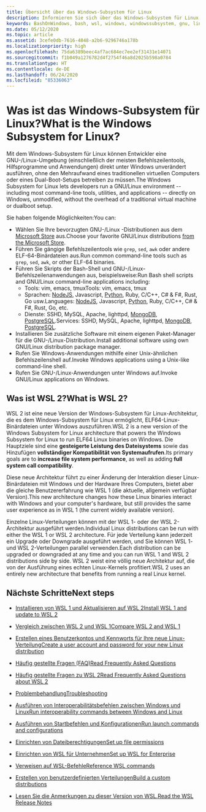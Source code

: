 ```yaml
---
title: Übersicht über das Windows-Subsystem für Linux
description: Informieren Sie sich über das Windows-Subsystem für Linux, die verschiedenen Versionen und die Art und Weise, wie Sie sie verwenden können.
keywords: BashOnWindows, bash, wsl, windows, windowssubsystem, gnu, linux
ms.date: 05/12/2020
ms.topic: article
ms.assetid: 3cefe0db-7616-4848-a2b6-9296746a178b
ms.localizationpriority: high
ms.openlocfilehash: 75da6389beec4af7ac684ec7ee2ef31431e14071
ms.sourcegitcommit: f1b049a1276782d4f2754f46a8d2025b598a0784
ms.translationtype: HT
ms.contentlocale: de-DE
ms.lasthandoff: 06/24/2020
ms.locfileid: "85336063"
---
```

# <a name="what-is-the-windows-subsystem-for-linux"></a><span data-ttu-id="dba08-104">Was ist das Windows-Subsystem für Linux?</span><span class="sxs-lookup"><span data-stu-id="dba08-104">What is the Windows Subsystem for Linux?</span></span>

<span data-ttu-id="dba08-105">Mit dem Windows-Subsystem für Linux können Entwickler eine GNU-/Linux-Umgebung (einschließlich der meisten Befehlszeilentools, Hilfsprogramme und Anwendungen) direkt unter Windows unverändert ausführen, ohne den Mehraufwand eines traditionellen virtuellen Computers oder eines Dual-Boot-Setups betreiben zu müssen.</span><span class="sxs-lookup"><span data-stu-id="dba08-105">The Windows Subsystem for Linux lets developers run a GNU/Linux environment -- including most command-line tools, utilities, and applications -- directly on Windows, unmodified, without the overhead of a traditional virtual machine or dualboot setup.</span></span>

<span data-ttu-id="dba08-106">Sie haben folgende Möglichkeiten:</span><span class="sxs-lookup"><span data-stu-id="dba08-106">You can:</span></span>

* <span data-ttu-id="dba08-107">Wählen Sie Ihre bevorzugten GNU-/Linux -Distributionen aus dem [Microsoft Store](https://aka.ms/wslstore) aus.</span><span class="sxs-lookup"><span data-stu-id="dba08-107">Choose your favorite GNU/Linux distributions [from the Microsoft Store](https://aka.ms/wslstore).</span></span>
* <span data-ttu-id="dba08-108">Führen Sie gängige Befehlszeilentools wie `grep`, `sed`, `awk` oder andere ELF-64-Binärdateien aus.</span><span class="sxs-lookup"><span data-stu-id="dba08-108">Run common command-line tools such as `grep`, `sed`, `awk`, or other ELF-64 binaries.</span></span>
* <span data-ttu-id="dba08-109">Führen Sie Skripts der Bash-Shell und GNU-/Linux-Befehlszeilenanwendungen aus, beispielsweise:</span><span class="sxs-lookup"><span data-stu-id="dba08-109">Run Bash shell scripts and GNU/Linux command-line applications including:</span></span>  
    * <span data-ttu-id="dba08-110">Tools: vim, emacs, tmux</span><span class="sxs-lookup"><span data-stu-id="dba08-110">Tools: vim, emacs, tmux</span></span>
    * <span data-ttu-id="dba08-111">Sprachen: [NodeJS](https://docs.microsoft.com/windows/nodejs/setup-on-wsl2), Javascript, [Python](https://docs.microsoft.com/windows/python/web-frameworks), Ruby, C/C++, C# & F#, Rust, Go usw.</span><span class="sxs-lookup"><span data-stu-id="dba08-111">Languages: [NodeJS](https://docs.microsoft.com/windows/nodejs/setup-on-wsl2), Javascript, [Python](https://docs.microsoft.com/windows/python/web-frameworks), Ruby, C/C++, C# & F#, Rust, Go, etc.</span></span>
    * <span data-ttu-id="dba08-112">Dienste: SSHD, MySQL, Apache, lighttpd, [MongoDB](https://docs.microsoft.com/windows/nodejs/databases), [PostgreSQL](https://docs.microsoft.com/windows/python/databases).</span><span class="sxs-lookup"><span data-stu-id="dba08-112">Services: SSHD, MySQL, Apache, lighttpd, [MongoDB](https://docs.microsoft.com/windows/nodejs/databases), [PostgreSQL](https://docs.microsoft.com/windows/python/databases).</span></span>
* <span data-ttu-id="dba08-113">Installieren Sie zusätzliche Software mit einem eigenen Paket-Manager für die GNU-/Linux-Distribution.</span><span class="sxs-lookup"><span data-stu-id="dba08-113">Install additional software using own GNU/Linux distribution package manager.</span></span>
* <span data-ttu-id="dba08-114">Rufen Sie Windows-Anwendungen mithilfe einer Unix-ähnlichen Befehlszeilenshell auf.</span><span class="sxs-lookup"><span data-stu-id="dba08-114">Invoke Windows applications using a Unix-like command-line shell.</span></span>
* <span data-ttu-id="dba08-115">Rufen Sie GNU-/Linux-Anwendungen unter Windows auf.</span><span class="sxs-lookup"><span data-stu-id="dba08-115">Invoke GNU/Linux applications on Windows.</span></span>

## <a name="what-is-wsl-2"></a><span data-ttu-id="dba08-116">Was ist WSL 2?</span><span class="sxs-lookup"><span data-stu-id="dba08-116">What is WSL 2?</span></span>

<span data-ttu-id="dba08-117">WSL 2 ist eine neue Version der Windows-Subsystem für Linux-Architektur, die es dem Windows-Subsystem für Linux ermöglicht, ELF64-Linux-Binärdateien unter Windows auszuführen.</span><span class="sxs-lookup"><span data-stu-id="dba08-117">WSL 2 is a new version of the Windows Subsystem for Linux architecture that powers the Windows Subsystem for Linux to run ELF64 Linux binaries on Windows.</span></span> <span data-ttu-id="dba08-118">Die Hauptziele sind eine **gesteigerte Leistung des Dateisystems** sowie das Hinzufügen **vollständiger Kompatibilität von Systemaufrufen**.</span><span class="sxs-lookup"><span data-stu-id="dba08-118">Its primary goals are to **increase file system performance**, as well as adding **full system call compatibility**.</span></span>

<span data-ttu-id="dba08-119">Diese neue Architektur führt zu einer Änderung der Interaktion dieser Linux-Binärdateien mit Windows und der Hardware Ihres Computers, bietet aber die gleiche Benutzererfahrung wie WSL 1 (die aktuelle, allgemein verfügbar Version).</span><span class="sxs-lookup"><span data-stu-id="dba08-119">This new architecture changes how these Linux binaries interact with Windows and your computer's hardware, but still provides the same user experience as in WSL 1 (the current widely available version).</span></span>

<span data-ttu-id="dba08-120">Einzelne Linux-Verteilungen können mit der WSL 1- oder der WSL 2-Architektur ausgeführt werden.</span><span class="sxs-lookup"><span data-stu-id="dba08-120">Individual Linux distributions can be run with either the WSL 1 or WSL 2 architecture.</span></span> <span data-ttu-id="dba08-121">Für jede Verteilung kann jederzeit ein Upgrade oder Downgrade ausgeführt werden, und Sie können WSL 1- und WSL 2-Verteilungen parallel verwenden.</span><span class="sxs-lookup"><span data-stu-id="dba08-121">Each distribution can be upgraded or downgraded at any time and you can run WSL 1 and WSL 2 distributions side by side.</span></span> <span data-ttu-id="dba08-122">WSL 2 weist eine völlig neue Architektur auf, die von der Ausführung eines echten Linux-Kernels profitiert.</span><span class="sxs-lookup"><span data-stu-id="dba08-122">WSL 2 uses an entirely new architecture that benefits from running a real Linux kernel.</span></span>

## <a name="next-steps"></a><span data-ttu-id="dba08-123">Nächste Schritte</span><span class="sxs-lookup"><span data-stu-id="dba08-123">Next steps</span></span>

* [<span data-ttu-id="dba08-124">Installieren von WSL 1 und Aktualisieren auf WSL 2</span><span class="sxs-lookup"><span data-stu-id="dba08-124">Install WSL 1 and update to WSL 2</span></span>](./install-win10.md)

* [<span data-ttu-id="dba08-125">Vergleich zwischen WSL 2 und WSL 1</span><span class="sxs-lookup"><span data-stu-id="dba08-125">Compare WSL 2 and WSL 1</span></span>](./compare-versions.md)

* [<span data-ttu-id="dba08-126">Erstellen eines Benutzerkontos und Kennworts für Ihre neue Linux-Verteilung</span><span class="sxs-lookup"><span data-stu-id="dba08-126">Create a user account and password for your new Linux distribution</span></span>](./user-support.md)

* [<span data-ttu-id="dba08-127">Häufig gestellte Fragen (FAQ)</span><span class="sxs-lookup"><span data-stu-id="dba08-127">Read Frequently Asked Questions</span></span>](./faq.md)

* [<span data-ttu-id="dba08-128">Häufig gestellte Fragen zu WSL 2</span><span class="sxs-lookup"><span data-stu-id="dba08-128">Read Frequently Asked Questions about WSL 2</span></span>](./wsl2-faq.md)

* [<span data-ttu-id="dba08-129">Problembehandlung</span><span class="sxs-lookup"><span data-stu-id="dba08-129">Troubleshooting</span></span>](./troubleshooting.md)

* [<span data-ttu-id="dba08-130">Ausführen von Interoperabilitätsbefehlen zwischen Windows und Linux</span><span class="sxs-lookup"><span data-stu-id="dba08-130">Run interoperability commands between Windows and Linux</span></span>](./interop.md)

* [<span data-ttu-id="dba08-131">Ausführen von Startbefehlen und Konfigurationen</span><span class="sxs-lookup"><span data-stu-id="dba08-131">Run launch commands and configurations</span></span>](./wsl-config.md)

* [<span data-ttu-id="dba08-132">Einrichten von Dateiberechtigungen</span><span class="sxs-lookup"><span data-stu-id="dba08-132">Set up file permissions</span></span>](./file-permissions.md)

* [<span data-ttu-id="dba08-133">Einrichten von WSL für Unternehmen</span><span class="sxs-lookup"><span data-stu-id="dba08-133">Set up WSL for Enterprise</span></span>](./enterprise.md)

* [<span data-ttu-id="dba08-134">Verweisen auf WSL-Befehle</span><span class="sxs-lookup"><span data-stu-id="dba08-134">Reference WSL commands</span></span>](./reference.md)

* [<span data-ttu-id="dba08-135">Erstellen von benutzerdefinierten Verteilungen</span><span class="sxs-lookup"><span data-stu-id="dba08-135">Build a custom distributions</span></span>](./build-custom-distro.md)

* [<span data-ttu-id="dba08-136">Lesen Sie die Anmerkungen zu dieser Version von WSL.</span><span class="sxs-lookup"><span data-stu-id="dba08-136">Read the WSL Release Notes</span></span>](./release-notes.md)
